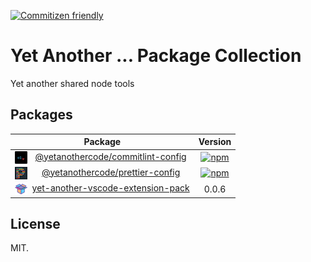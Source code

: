 [![Commitizen friendly](https://img.shields.io/badge/commitizen-friendly-brightgreen.svg?style=flat-square)](http://commitizen.github.io/cz-cli/)

# Yet Another ... Package Collection

Yet another shared node tools

## Packages

|                                                                                                           Package                                                                                                            |                                                                             Version                                                                             |
| :--------------------------------------------------------------------------------------------------------------------------------------------------------------------------------------------------------------------------: | :-------------------------------------------------------------------------------------------------------------------------------------------------------------: |
|     <img src="./packages/commitlint-config/icons/20.png" align="left" />&nbsp;&nbsp;<a href="https://github.com/yetanothercode/yet-another/tree/master/packages/commitlint-config">@yetanothercode/commitlint-config</a>     | [![npm](https://img.shields.io/npm/v/@yetanothercode/commitlint-config.svg?style=flat-square)](https://www.npmjs.com/package/@yetanothercode/commitlint-config) |
|        <img src="./packages/prettier-config/icons/20.png" align="left" />&nbsp;&nbsp;<a href="https://github.com/yetanothercode/yet-another/tree/master/packages/prettier-config">@yetanothercode/prettier-config</a>        |   [![npm](https://img.shields.io/npm/v/@yetanothercode/prettier-config.svg?style=flat-square)](https://www.npmjs.com/package/@yetanothercode/prettier-config)   |
| <img src="./packages/vscode-extension-pack/icons/20.png" align="left" />&nbsp;&nbsp;<a href="https://github.com/yetanothercode/yet-another/tree/master/packages/vscode-extension-pack">yet-another-vscode-extension-pack</a> |                                                                              0.0.6                                                                              |

## License

MIT.
